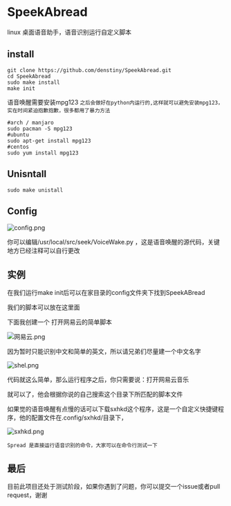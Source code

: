 # SpeekAbread

linux 桌面语音助手，语音识别运行自定义脚本

## install

```
git clone https://github.com/denstiny/SpeekAbread.git
cd SpeekAbread
sudo make install 
make init
```

语音唤醒需要安装mpg123 
`之后会做好在python内运行的,这样就可以避免安装mpg123，实在时间紧迫抱歉抱歉，很多都用了暴力方法`
```shell
#arch / manjaro 
sudo pacman -S mpg123
#ubuntu
sudo apt-get install mpg123
#centos
sudo yum install mpg123

```

## Unisntall

```Shell
sudo make unistall
```

## Config

![config.png](https://i.loli.net/2020/09/06/VBQcwI641XJhGKn.png)

你可以编辑/usr/local/src/seek/VoiceWake.py ，这是语音唤醒的源代码，关键地方已经注释可以自行更改

## 实例

在我们运行make init后可以在家目录的config文件夹下找到SpeekABread

我们的脚本可以放在这里面

下面我创建一个 打开网易云的简单脚本

![网易云.png](https://i.loli.net/2020/09/06/XnLQ4KGBdIh5gsc.png)

因为暂时只能识别中文和简单的英文，所以请兄弟们尽量建一个中文名字

![shel.png](https://i.loli.net/2020/09/06/OnQxPvyrXCpFLVK.png)

代码就这么简单，那么运行程序之后，你只需要说：打开网易云音乐

就可以了，他会根据你说的自己搜索这个目录下所匹配的脚本文件


如果觉的语音唤醒有点慢的话可以下载sxhkd这个程序，这是一个自定义快捷键程序，他的配置文件在.config/sxhkd/目录下，

![sxhkd.png](https://i.loli.net/2020/09/06/rVhcKy2uPwCOSXt.png)

`Spread 是直接运行语音识别的命令，大家可以在命令行测试一下`

## 最后

目前此项目还处于测试阶段，如果你遇到了问题，你可以提交一个issue或者pull request，谢谢
